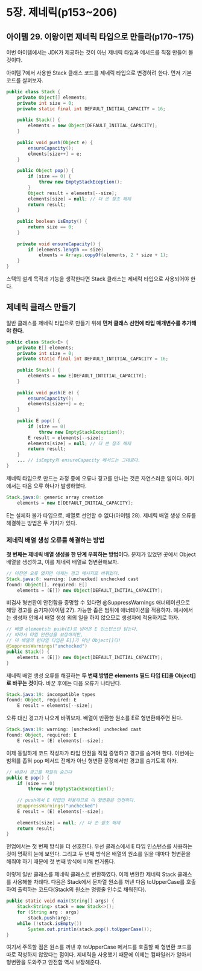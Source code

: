 # 5장. 제네릭(p153~206)

## 아이템 29. 이왕이면 제네릭 타입으로 만들라(p170~175)

이번 아이템에서는 JDK가 제공하는 것이 아닌 제네릭 타입과 메서드를 직접 만들어 볼 것이다.

아이템 7에서 사용한 Stack 클래스 코드를 제네릭 타입으로 변경하려 한다. 먼저 기본 코드를 살펴보자.  

```java
public class Stack {
    private Object[] elements;
    private int size = 0;
    private static final int DEFAULT_INITIAL_CAPACITY = 16;
    
    public Stack() {
        elements = new Object[DEFAULT_INITIAL_CAPACITY];
    }
    
    public void push(Object e) {
        ensureCapacity();
        elments[size++] = e;
    }
    
    public Object pop() {
        if (size == 0) {
            throw new EmptyStackEception();
        }
        Object result = elements[--size];
        elements[size] = null; // 다 쓴 참조 해제
        return result;
    }
    
    public boolean isEmpty() {
        return size == 0;
    }
    
    private void ensureCapacity() {
        if (elements.length == size)
            elments = Arrays.copyOf(elements, 2 * size + 1);
    }
}
```

스택의 설계 목적과 기능을 생각한다면 Stack 클래스는 제네릭 타입으로 사용되어야 한다. 

## 제네릭 클래스 만들기

일반 클래스를 제네릭 타입으로 만들기 위해 **먼저 클래스 선언에 타입 매개변수를 추가해야 한다.**

```java
public class Stack<E> {
    private E[] elements;
    private int size = 0;
    private static final int DEFAULT_INTITIAL_CAPACITY = 16;
    
    public Stack() {
        elements = new E[DEFAULT_INTITIAL_CAPACITY];
    }
    
    public void push(E e) {
        ensureCapacity();
        elements[size++] = e;
    }
    
    public E pop() {
        if (size == 0)
            throw new EmptyStackException();
        E result = elements[--size];
        elements[size] = null; // 다 쓴 참조 해제
        return result;
    }
    ... // isEmpty와 ensureCapacity 메서드는 그대로다.
}
```

제네릭 타입으로 만드는 과정 중에 오류나 경고를 만나는 것은 자연스러운 일이다. 여기에서는 다음 오류 하나가 발생하였다.

```java
Stack.java:8: generic array creation
    elements = new E[DEFAULT_INITIAL_CAPACITY];
```

E는 실체화 불가 타입으로, 배열로 선언할 수 없다(아이템 28). 제네릭 배열 생성 오류를 해결하는 방법은 두 가지가 있다.

### 제네릭 배열 생성 오류를 해결하는 방법

**첫 번째는 제네릭 배열 생성을 한 단계 우회하는 방법이다.** 문제가 있었던 곳에서 Object 배열을 생성하고, 이를 제네릭 배열로 형변환해보자.

```java
// 이전엔 오류 였지만 이제는 경고 메시지로 바뀌었다.
Stack.java:8: warning: [unchecked] unchecked cast
found: Object[], required: E[]
    elements = (E[]) new Object[DEFAULT_INITIAL_CAPACITY];
```

비검사 형변환이 안전함을 증명할 수 있다면 @SuppressWarnings 애너테이션으로 해당 경고를 숨기자(아이템 27). 가능한 좁은 범위에 애너테이션을 적용하자. 예시에서는 생성자 안에서 배열 생성 외의 일을 하지 않으므로 생성자에 적용하기로 하자. 

```java
// 배열 elements는 push(E)로 넘어온 E 인스턴스만 담는다.
// 따라서 타입 안전성을 보장하지만,
// 이 배열의 런타임 타입은 E[]가 아닌 Object[]다!
@SuppressWarnings("unchecked")
public Stack() {
    elements = (E[]) new Object[DEFAULT_INITIAL_CAPACITY];
}
```

제네릭 배열 생성 오류를 해결하는 **두 번째 방법은 elements 필드 타입 E[]을 Object[]로 바꾸는 것이다.** 바꾼 후에는 다음 오류가 나타난다.

```java
Stack.java:19: incompatible types
found: Object, required: E
    E result = elements[--size];
```

오류 대신 경고가 나오게 바꿔보자. 배열이 반환한 원소를 E로 형변환해주면 된다.

```java
Stack.java:19: warning: [unchecked] unchecked cast
found: Object, required: E
    E result = (E) elements[--size];
```

이제 동일하게 코드 작성자가 타입 안전을 직접 증명하고 경고를 숨겨야 한다. 이번에는 범위를 좁혀 pop 메서드 전체가 아닌 형변환 문장에서만 경고를 숨기도록 하자.

```java
// 비검사 경고를 적절히 숨긴다
public E pop() {
    if (size == 0)
        throw new EmptyStackException();
    
    // push에서 E 타입만 허용하므로 이 형변환은 안전하다.
    @SuppressWarnings("unchecked")
    E result = (E) elements[--size];
    
    elements[size] = null; // 다 쓴 참조 해제
    return result;
}
```

현업에서는 첫 번째 방식을 더 선호한다. 우선 클래스에서 E 타입 인스턴스를 사용하는 것이 명확히 눈에 보인다. 그리고 두 번째 방식은 배열의 원소를 읽을 때마다 형변환을 해줘야 하기 때문에 첫 번째 방식에 비해 번거롭다. 

이렇게 일반 클래스를 제네릭 클래스로 변환하였다. 이제 변환한 제네릭 Stack 클래스를 사용해볼 차례다. 다음은 Stack에서 문자열 원소를 꺼낸 다음 toUpperCase를 호출하여 출력하는 코드다(Stack의 원소는 명령줄 인수로 채워진다).

```java
public static void main(String[] args) {
    Stack<String> stack = new Stack<>();
    for (String arg : args)
        stack.push(arg);
    while (!stack.isEmpty())
        System.out.println(stack.pop().toUpperCase());
}
```

여기서 주목할 점은 원소를 꺼낸 후 toUpperCase 메서드를 호출할 때 형변환 코드를 따로 작성하지 않았다는 점이다. 제네릭을 사용했기 때문에 이제는 컴파일러가 알아서 형변환을 도와주고 안전함 역시 보장해준다.


